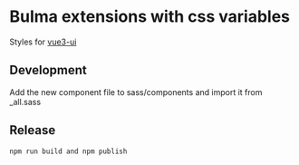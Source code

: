 # Bulma extensions with css variables

Styles for [vue3-ui](https://www.npmjs.com/package/@pathscale/vue3-ui)

## Development

Add the new component file to sass/components and import it from \_all.sass

## Release

```bash
npm run build and npm publish
```
